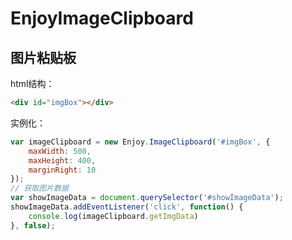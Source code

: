 # EnjoyImageClipboard
## 图片粘贴板
html结构：
```html
<div id="imgBox"></div>
```

实例化：
```javascript
var imageClipboard = new Enjoy.ImageClipboard('#imgBox', {
	maxWidth: 500,
	maxHeight: 400,
	marginRight: 10
});
// 获取图片数据
var showImageData = document.querySelector('#showImageData');
showImageData.addEventListener('click', function() {
	console.log(imageClipboard.getImgData)
}, false);	 
```